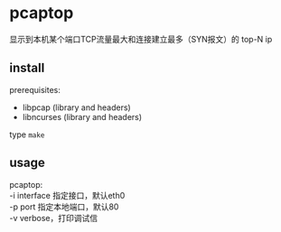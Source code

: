 # pcaptop
显示到本机某个端口TCP流量最大和连接建立最多（SYN报文）的 top-N ip
## install
prerequisites: 
- libpcap (library and headers)
- libncurses (library and headers)

type `make`

## usage
pcaptop:    
    -i interface        指定接口，默认eth0    
    -p port             指定本地端口，默认80    
    -v                  verbose，打印调试信
